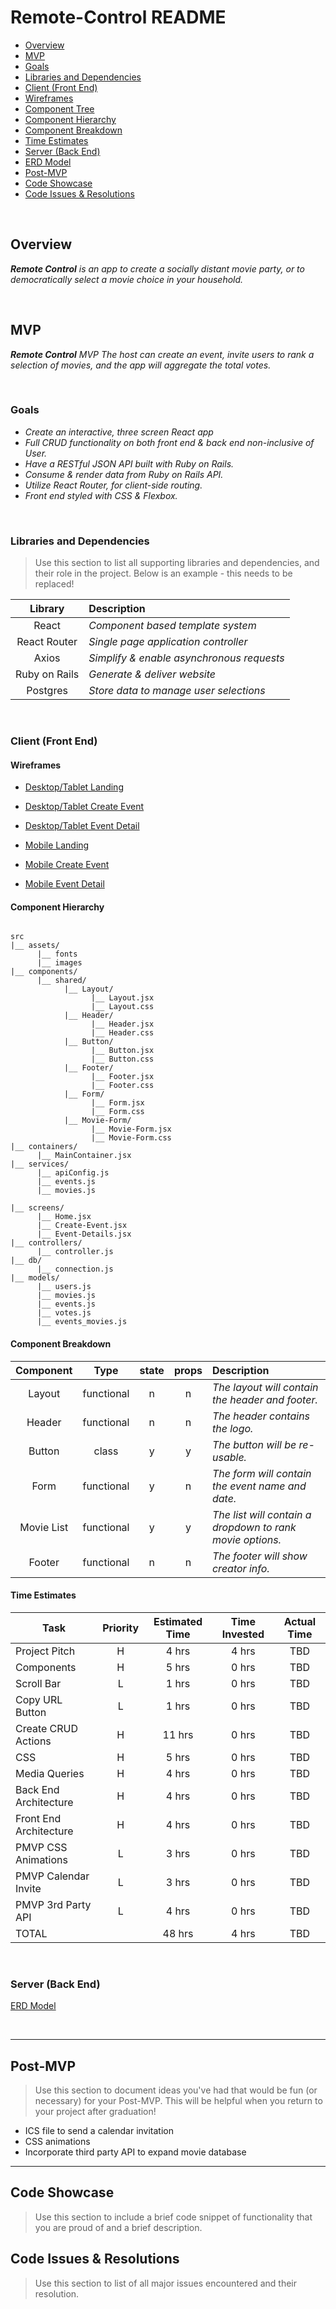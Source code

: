 # Remote-Control README

- [Overview](#overview)
- [MVP](#mvp)
- [Goals](#goals)
- [Libraries and Dependencies](#libraries-and-dependencies)
- [Client (Front End)](#client-front-end)
- [Wireframes](#wireframes)
- [Component Tree](#component-tree)
- [Component Hierarchy](#component-hierarchy)
- [Component Breakdown](#component-breakdown)
- [Time Estimates](#time-estimates)
- [Server (Back End)](#server-back-end)
- [ERD Model](#erd-model)
- [Post-MVP](#post-mvp)
- [Code Showcase](#code-showcase)
- [Code Issues & Resolutions](#code-issues--resolutions)

<br>

## Overview

_**Remote Control** is an app to create a socially distant movie party, or to democratically select a movie choice in your household._


<br>

## MVP

_**Remote Control** MVP The host can create an event, invite users to rank a selection of movies, and the app will aggregate the total votes._

<br>

### Goals

- _Create an interactive, three screen React app_
- _Full CRUD functionality on both front end & back end non-inclusive of User._
- _Have a RESTful JSON API built with Ruby on Rails._
- _Consume & render data from Ruby on Rails API._
- _Utilize React Router, for client-side routing._
- _Front end styled with CSS & Flexbox._

<br>

### Libraries and Dependencies

> Use this section to list all supporting libraries and dependencies, and their role in the project. Below is an example - this needs to be replaced!

|     Library      | Description                                |
| :--------------: | :----------------------------------------- |
|      React       | _Component based template system_          |
|   React Router   | _Single page application controller_       |
|      Axios       | _Simplify & enable asynchronous requests_  |
|   Ruby on Rails  | _Generate & deliver website_               |
|     Postgres     | _Store data to manage user selections_     |

<br>

### Client (Front End)

#### Wireframes

- [Desktop/Tablet Landing](https://wireframe.cc/pro/pp/5e85b96d2373094)

- [Desktop/Tablet Create Event](https://wireframe.cc/pro/pp/c644b3d5f373098)

- [Desktop/Tablet Event Detail](https://wireframe.cc/pro/pp/2fdd62221373103)

- [Mobile Landing](https://wireframe.cc/pro/pp/5a66f56b0373206)

- [Mobile Create Event](https://wireframe.cc/pro/pp/cdf02791c373208)

- [Mobile Event Detail](https://wireframe.cc/pro/pp/5af0edcad373232)


#### Component Hierarchy 

``` structure

src
|__ assets/
      |__ fonts
      |__ images
|__ components/
      |__ shared/
            |__ Layout/
                  |__ Layout.jsx
                  |__ Layout.css
            |__ Header/
                  |__ Header.jsx
                  |__ Header.css
            |__ Button/
                  |__ Button.jsx
                  |__ Button.css
            |__ Footer/
                  |__ Footer.jsx
                  |__ Footer.css
            |__ Form/
                  |__ Form.jsx
                  |__ Form.css
            |__ Movie-Form/
                  |__ Movie-Form.jsx
                  |__ Movie-Form.css
|__ containers/
      |__ MainContainer.jsx
|__ services/
      |__ apiConfig.js
      |__ events.js
      |__ movies.js

|__ screens/
      |__ Home.jsx
      |__ Create-Event.jsx
      |__ Event-Details.jsx
|__ controllers/
      |__ controller.js
|__ db/
      |__ connection.js
|__ models/
      |__ users.js
      |__ movies.js
      |__ events.js
      |__ votes.js
      |__ events_movies.js

```

#### Component Breakdown


|  Component   |    Type    | state | props | Description                                                      |
| :----------: | :--------: | :---: | :---: | :--------------------------------------------------------------- |
|    Layout    | functional |   n   |   n   | _The layout will contain the header and footer._                 |
|    Header    | functional |   n   |   n   | _The header contains the logo._                                  |
|    Button    |   class    |   y   |   y   | _The button will be re-usable._                                  |
|    Form      | functional |   y   |   n   | _The form will contain the event name and date._                 |
|  Movie List  | functional |   y   |   y   | _The list will contain a dropdown to rank movie options._        |
|    Footer    | functional |   n   |   n   | _The footer will show creator info._                             |

#### Time Estimates


| Task                   | Priority | Estimated Time | Time Invested | Actual Time |
| ---------------------- | :------: | :------------: | :-----------: | :---------: |
| Project Pitch          |    H     |     4 hrs      |     4 hrs     |     TBD     |
| Components             |    H     |     5 hrs      |     0 hrs     |     TBD     |
| Scroll Bar             |    L     |     1 hrs      |     0 hrs     |     TBD     |
| Copy URL Button        |    L     |     1 hrs      |     0 hrs     |     TBD     |
| Create CRUD Actions    |    H     |     11 hrs     |     0 hrs     |     TBD     |
| CSS                    |    H     |     5 hrs      |     0 hrs     |     TBD     |
| Media Queries          |    H     |     4 hrs      |     0 hrs     |     TBD     |
| Back End Architecture  |    H     |     4 hrs      |     0 hrs     |     TBD     |
| Front End Architecture |    H     |     4 hrs      |     0 hrs     |     TBD     |
| PMVP CSS Animations    |    L     |     3 hrs      |     0 hrs     |     TBD     |
| PMVP Calendar Invite   |    L     |     3 hrs      |     0 hrs     |     TBD     |
| PMVP 3rd Party API     |    L     |     4 hrs      |     0 hrs     |     TBD     |
| TOTAL                  |          |     48 hrs     |     4 hrs     |     TBD     |


<br>

### Server (Back End)

[ERD Model](https://app.diagrams.net/#G1RMnx_gqqTcynwnto0csROJLJpaRDixIy)

<br>

***

## Post-MVP

> Use this section to document ideas you've had that would be fun (or necessary) for your Post-MVP. This will be helpful when you return to your project after graduation!
- ICS file to send a calendar invitation
- CSS animations
- Incorporate third party API to expand movie database
***

## Code Showcase

> Use this section to include a brief code snippet of functionality that you are proud of and a brief description.

## Code Issues & Resolutions

> Use this section to list of all major issues encountered and their resolution.
